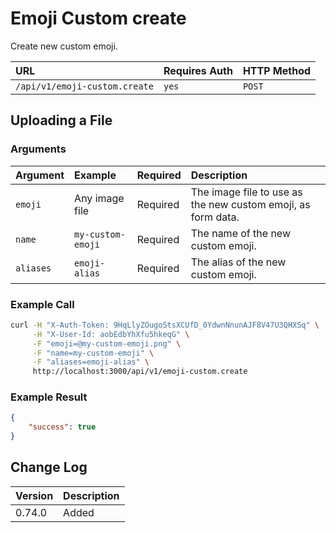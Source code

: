# Emoji Custom create

Create new custom emoji.

| URL | Requires Auth | HTTP Method |
| :--- | :--- | :--- |
| `/api/v1/emoji-custom.create` | `yes` | `POST` |

## Uploading a File

### Arguments

| Argument   | Example           | Required | Description |
| :--------- | :---------------- | :------- | :---------- |
| `emoji`    | Any image file    | Required | The image file to use as the new custom emoji, as form data. |
| `name`     | `my-custom-emoji` | Required | The name of the new custom emoji. |
| `aliases`  | `emoji-alias`     | Required | The alias of the new custom emoji. |

### Example Call

```bash
curl -H "X-Auth-Token: 9HqLlyZOugoStsXCUfD_0YdwnNnunAJF8V47U3QHXSq" \
     -H "X-User-Id: aobEdbYhXfu5hkeqG" \
     -F "emoji=@my-custom-emoji.png" \
     -F "name=my-custom-emoji" \
     -F "aliases=emoji-alias" \
     http://localhost:3000/api/v1/emoji-custom.create
```

### Example Result

```json
{
    "success": true
}
```

## Change Log

| Version | Description |
| :--- | :--- |
| 0.74.0 | Added |
